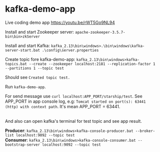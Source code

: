 # kafka-demo-app

Live coding demo app https://youtu.be/rWT5Go9NL94

Install and start Zookeeper server:
`apache-zookeeper-3.5.7-bin\bin>zkServer`

Install and start Kafka:
`kafka_2.13\bin\windows>.\bin\windows\kafka-server-start.bat .\config\server.properties`

Create topic fore kafka-demo-app:
`kafka_2.13\bin\windows>kafka-topics.bat --create --zookeeper localhost:2181 --replication-factor 1 --partitions 1 --topic test`

Should see `Created topic test.`

Run `kafka-demo-app`.

For send message use `curl localhost:APP_PORT/starship/test`.
See APP_PORT in app console log, e.g:
`Tomcat started on port(s): 63441 (http) with context path`. It's mean APP_PORT = 63441. 

<br>
And also can open kafka's terminal for test topic and see app result.

<b>Producer</b>: `kafka_2.13\bin\windows>kafka-console-producer.bat --broker-list localhost:9092 --topic test`
<br>
<b>Consumer</b>: `kafka_2.13\bin\windows>kafka-console-consumer.bat --bootstrap-server localhost:9092 --topic test`